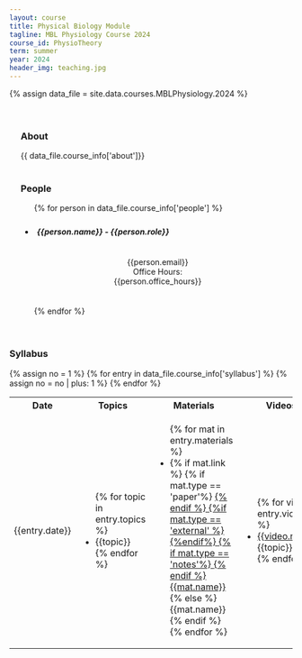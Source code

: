 ```yaml
---
layout: course
title: Physical Biology Module
tagline: MBL Physiology Course 2024
course_id: PhysioTheory
term: summer
year: 2024
header_img: teaching.jpg
---
```

{% assign data_file = site.data.courses.MBLPhysiology.2024 %}


<div class='full'>
<div class="row" style="padding: 20px;">
<h3 class="banner"> About </h3>
{{ data_file.course_info['about']}}
<br/>
<br/>
<h3 class="banner"> People </h3>

<div class='mod modGallery' style="margin: auto; display: block;">
      <ul class='gallery large-block-grid-4 medium-block-grid-3 small-block-grid-2'>
      {% for person in data_file.course_info['people'] %}
        <li style="padding: 5px;">
          <h5 class='subbanner' style="width: 95%; fontsize: 1em;"> {{person.name}} - {{person.role}}</h5>
          <img alt="" src="{{site.baseurl}}/images/people/{{person.img}}" />
            <p style="text-align: center;">
                  {{person.email}}<br/>
                  Office Hours: <br/>{{person.office_hours}}</p><br/>
          </li>
        {% endfor %}
      </ul>
    </div>
  </div>

<h3 class="banner"> Syllabus </h3>

<table>
<tr>
<th><b> Date </b></th>
<th><b> Topics </b></th>
<th><b> Materials</b></th>
<th><b> Videos</b></th>
</tr>
{% assign no = 1 %}
{% for entry in data_file.course_info['syllabus'] %}
<tr>
  <td>{{entry.date}}</td>
  <td>
  <ul>
  {% for topic in entry.topics %}
  <li>
      {{topic}}</li>
  {% endfor %}
  </ul>
  </td>
  <td>
  <ul>
  {% for mat in entry.materials %}
  <li>
      {% if mat.link %}
      {% if mat.type == 'paper'%}
      <a href="{{site.baseurl}}/courses/papers/{{mat.link}}">
      {% endif %} 
      {%if mat.type == 'external' %}
      <a href="{{mat.link}}">
      {%endif%}
      {% if mat.type == 'notes'%}
      <a href="{{site.baseurl}}/courses/mcb137/2024/lecture_notes/{{mat.link}}">
      {% endif %}
      {{mat.name}}</a> </li> 
    {% else %}
    {{mat.name}}</li>
    {% endif %}  
  {% endfor %} 
  </ul>
  </td>
 <td>
  <ul>
  {% for video in entry.videos %}
  <li>
        <a href="{{video.link}}">{{video.name}}</a>{{topic}}</li>
  {% endfor %}
  </ul>
  </td>

 
  </tr>
{% assign no = no | plus: 1 %}
{% endfor %}
<tr>



